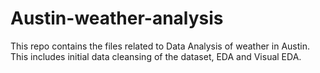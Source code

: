 # Austin-weather-analysis
This repo contains the files related to Data Analysis of weather in Austin. This includes initial data cleansing of the dataset, EDA and Visual EDA.
